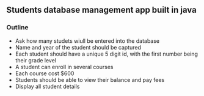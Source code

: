 <h2> Students database management app built in java </h2>
<h3> Outline</h3>
<ul>
    <li>Ask how many studets wiull be entered into the database</li>
    <li> Name and year of the student should be captured</li>
    <li>Each student should have a unique 5 digit id, with the first number being their grade level</li>
    <li>A student can enroll in several courses</li>
    <li>Each course cost $600</li>
    <li>Students should be able to view their balance and pay fees</li>
    <li>Display all student details</li>
</ul>

